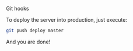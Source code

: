Git hooks

To deploy the server into production, just execute:

```bash
git push deploy master
```
And you are done!
